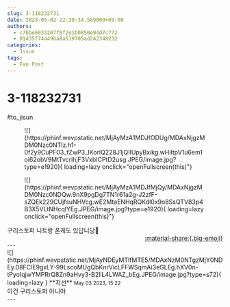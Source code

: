 ```yaml
---
slug: 3-118232731
date: 2023-05-02 22:39:34.589000+09:00
authors:
  - c7bbe6033207f0f2e1b0850e94d7c772
  - 01435f74a49ba8a519705ad242348232
categories:
  - Jisun
tags:
  - Fan Post
---
```


# 3-118232731

<div class="post-container" markdown="1">
<div class="content-container md-sidebar__scrollwrap" markdown="1">

\#to_jisun <br>
<figure markdown="1">
![](https://phinf.wevpstatic.net/MjAyMzA1MDJfODUg/MDAxNjgzMDM0Nzc0NTIz.h1-0f2y9CuPF03_fZwP3_IKorlQ228J1jQIIUpyBxikg.wHiItpV1u6em1oi62obV9MtTvcrihjF3VxbICPtD2usg.JPEG/image.jpg?type=e1920){ loading=lazy onclick="openFullscreen(this)"}
</figure>

<figure markdown="1">
![](https://phinf.wevpstatic.net/MjAyMzA1MDJfMjQy/MDAxNjgzMDM0Nzc0NDQw.9nX9pgDg7TN1r61a2g-J2zfF-sZQEk229CUjfsuNHVcg.wE2MtaENHqRQKdl0x9o8SsQTV83p4B3X5VLtNHcqlYEg.JPEG/image.jpg?type=e1920){ loading=lazy onclick="openFullscreen(this)"}
</figure>
구리스토퍼 니트랑 폰케도 있답니당🦖

</div>
</div>

<div style="text-align: right;" markdown="1">
<a href="https://weverse.io/fromis9/fanpost/3-118232731" style="text-align: right;">:material-share:{.big-emoji}</a>
</div>
---

<div class="comments-container md-sidebar__scrollwrap" markdown="1">
<div class="comment" markdown="1">
<div class='id-container' markdown="1">
![](https://phinf.wevpstatic.net/MjAyNDEyMTlfMTE5/MDAxNzM0NTgzMjY0NDEy.08FClE9gxLY-99LscoMUgQbKnrVicLFFWSqmAi3eGLEg.hXV0n-tPyoIqjwYMPRrQ8Zn9aHvy3-B2llL4LWAZ_bEg.JPEG/image.jpg?type=s72){ loading=lazy }
**<span class="artist">지선</span>** <small>May 03 2023, 15:22</small><br>
</div>
<div class='comment-body' markdown="1">
이건 구리스토퍼 아니야
</div>
</div>
</div>
---
